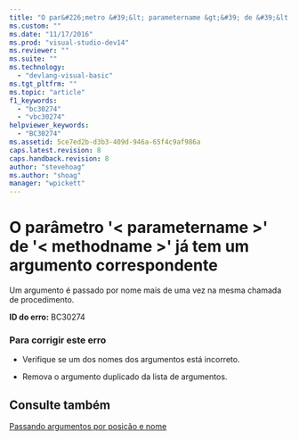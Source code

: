 ```yaml
---
title: "O par&#226;metro &#39;&lt; parametername &gt;&#39; de &#39;&lt; methodname &gt;&#39; j&#225; tem um argumento correspondente | Microsoft Docs"
ms.custom: ""
ms.date: "11/17/2016"
ms.prod: "visual-studio-dev14"
ms.reviewer: ""
ms.suite: ""
ms.technology: 
  - "devlang-visual-basic"
ms.tgt_pltfrm: ""
ms.topic: "article"
f1_keywords: 
  - "bc30274"
  - "vbc30274"
helpviewer_keywords: 
  - "BC30274"
ms.assetid: 5ce7ed2b-d3b3-409d-946a-65f4c9af986a
caps.latest.revision: 8
caps.handback.revision: 8
author: "stevehoag"
ms.author: "shoag"
manager: "wpickett"
---
```

# O par&#226;metro &#39;&lt; parametername &gt;&#39; de &#39;&lt; methodname &gt;&#39; j&#225; tem um argumento correspondente
Um argumento é passado por nome mais de uma vez na mesma chamada de procedimento.  
  
 **ID do erro:** BC30274  
  
### Para corrigir este erro  
  
-   Verifique se um dos nomes dos argumentos está incorreto.  
  
-   Remova o argumento duplicado da lista de argumentos.  
  
## Consulte também  
 [Passando argumentos por posição e nome](../../visual-basic/programming-guide/language-features/procedures/passing-arguments-by-position-and-by-name.md)